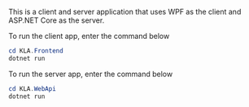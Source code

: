 This is a client and server application that uses WPF as the client and ASP.NET Core as the server.

To run the client app, enter the command below
```powershell
cd KLA.Frontend
dotnet run
```
To run the server app, enter the command below
```powershell
cd KLA.WebApi
dotnet run
```
